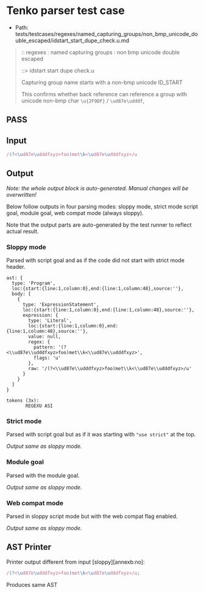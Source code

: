 # Tenko parser test case

- Path: tests/testcases/regexes/named_capturing_groups/non_bmp_unicode_double_escaped/idstart_start_dupe_check.u.md

> :: regexes : named capturing groups : non bmp unicode double escaped
>
> ::> idstart start dupe check.u
>
> Capturing group name starts with a non-bmp unicode ID_START
>
> This confirms whether back reference can reference a group with unicode non-bmp char `\u{2F9DF}` / `\ud87e\udddf`,

## PASS

## Input

`````js
/(?<\ud87e\udddfxyz>foo)met\k<\ud87e\udddfxyz>/u
`````

## Output

_Note: the whole output block is auto-generated. Manual changes will be overwritten!_

Below follow outputs in four parsing modes: sloppy mode, strict mode script goal, module goal, web compat mode (always sloppy).

Note that the output parts are auto-generated by the test runner to reflect actual result.

### Sloppy mode

Parsed with script goal and as if the code did not start with strict mode header.

`````
ast: {
  type: 'Program',
  loc:{start:{line:1,column:0},end:{line:1,column:48},source:''},
  body: [
    {
      type: 'ExpressionStatement',
      loc:{start:{line:1,column:0},end:{line:1,column:48},source:''},
      expression: {
        type: 'Literal',
        loc:{start:{line:1,column:0},end:{line:1,column:48},source:''},
        value: null,
        regex: {
          pattern: '(?<\\ud87e\\udddfxyz>foo)met\\k<\\ud87e\\udddfxyz>',
          flags: 'u'
        },
        raw: '/(?<\\ud87e\\udddfxyz>foo)met\\k<\\ud87e\\udddfxyz>/u'
      }
    }
  ]
}

tokens (3x):
       REGEXU ASI
`````

### Strict mode

Parsed with script goal but as if it was starting with `"use strict"` at the top.

_Output same as sloppy mode._

### Module goal

Parsed with the module goal.

_Output same as sloppy mode._

### Web compat mode

Parsed in sloppy script mode but with the web compat flag enabled.

_Output same as sloppy mode._

## AST Printer

Printer output different from input [sloppy][annexb:no]:

````js
/(?<\ud87e\udddfxyz>foo)met\k<\ud87e\udddfxyz>/u;
````

Produces same AST
